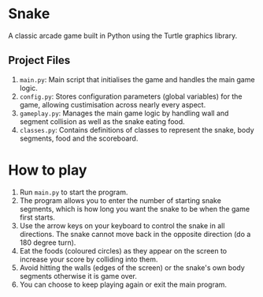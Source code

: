 # Snake

A classic arcade game built in Python using the Turtle graphics library.

## Project Files
1. `main.py`: Main script that initialises the game and handles the main game logic.
2. `config.py`: Stores configuration parameters (global variables) for the game, allowing custimisation across nearly every aspect.
3. `gameplay.py`: Manages the main game logic by handling wall and segment collision as well as the snake eating food.
4. `classes.py`: Contains definitions of classes to represent the snake, body segments, food and the scoreboard.

# How to play
1. Run `main.py` to start the program.
2. The program allows you to enter the number of starting snake segments, which is how long you want the snake to be when the game first starts.
3. Use the arrow keys on your keyboard to control the snake in all directions. The snake cannot move back in the opposite direction (do a 180 degree turn).
4. Eat the foods (coloured circles) as they appear on the screen to increase your score by colliding into them.
5. Avoid hitting the walls (edges of the screen) or the snake's own body segments otherwise it is game over.
6. You can choose to keep playing again or exit the main program.
